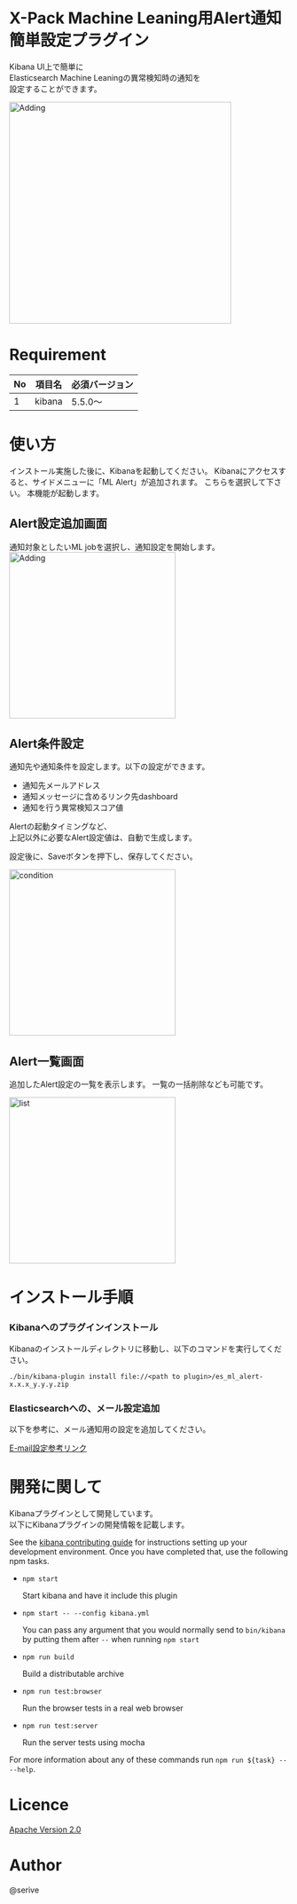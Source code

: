 X-Pack Machine Leaning用Alert通知簡単設定プラグイン
====

Kibana UI上で簡単に<br>
Elasticsearch Machine Leaningの異常検知時の通知を<br>
設定することができます。

<img src="https://raw.github.com/wiki/serive/es-ml-alert/images/ui/02_add_alert.png" alt="Adding" style="width: 400px;"/>

# Requirement

|No  |項目名  |必須バージョン |
|---|---|---|
|1|kibana|5.5.0～|

# 使い方

インストール実施した後に、Kibanaを起動してください。
Kibanaにアクセスすると、サイドメニューに「ML Alert」が追加されます。
こちらを選択して下さい。
本機能が起動します。

## Alert設定追加画面
通知対象としたいML jobを選択し、通知設定を開始します。
<img src="https://raw.github.com/wiki/serive/es-ml-alert/images/ui/02_add_alert.png" alt="Adding" style="width: 300px;"/>

## Alert条件設定
通知先や通知条件を設定します。以下の設定ができます。
+ 通知先メールアドレス
+ 通知メッセージに含めるリンク先dashboard
+ 通知を行う異常検知スコア値

Alertの起動タイミングなど、<br/>
上記以外に必要なAlert設定値は、自動で生成します。

設定後に、Saveボタンを押下し、保存してください。

<img src="https://raw.github.com/wiki/serive/es-ml-alert/images/ui/03_setting_condition.png" alt="condition" style="width: 300px;"/>

## Alert一覧画面
追加したAlert設定の一覧を表示します。
一覧の一括削除なども可能です。

<img src="https://raw.github.com/wiki/serive/es-ml-alert/images/ui/04_add_complete.png" alt="list" style="width: 300px;"/>

# インストール手順

### Kibanaへのプラグインインストール
Kibanaのインストールディレクトリに移動し、以下のコマンドを実行してください。

```
./bin/kibana-plugin install file://<path to plugin>/es_ml_alert-x.x.x_y.y.y.zip
```

### Elasticsearchへの、メール設定追加
以下を参考に、メール通知用の設定を追加してください。

[E-mail設定参考リンク](https://www.elastic.co/guide/en/elasticsearch/reference/current/notification-settings.html#email-notification-settings)

# 開発に関して

Kibanaプラグインとして開発しています。<br>
以下にKibanaプラグインの開発情報を記載します。

See the [kibana contributing guide](https://github.com/elastic/kibana/blob/master/CONTRIBUTING.md) for instructions setting up your development environment. Once you have completed that, use the following npm tasks.

  - `npm start`

    Start kibana and have it include this plugin

  - `npm start -- --config kibana.yml`

    You can pass any argument that you would normally send to `bin/kibana` by putting them after `--` when running `npm start`

  - `npm run build`

    Build a distributable archive

  - `npm run test:browser`

    Run the browser tests in a real web browser

  - `npm run test:server`

    Run the server tests using mocha

For more information about any of these commands run `npm run ${task} -- --help`.

# Licence

[Apache Version 2.0](https://github.com/serive/es-ml-alert/blob/master/LICENSE)

# Author
@serive